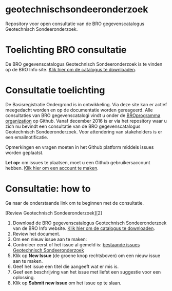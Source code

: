 # geotechnischsondeeronderzoek
Repository voor open consultatie van de BRO gegevenscatalogus Geotechnisch Sondeeronderzoek.

# Toelichting BRO consultatie
De BRO gegevenscatalogus Geotechnisch Sondeeronderzoek is te vinden op de BRO Info site. [Klik hier om de catalogus te downloaden][5]. 

# Consultatie toelichting

De Basisregistratie Ondergrond is in ontwikkeling. Via deze site kan er actief meegedacht worden en op de documentatie worden gereageerd. Alle consultaties van BRO gegevenscatalogi vindt u onder de [BROprogramma organization][6] op Github.  Vanaf december 2016 is er via het repository waar u zich nu bevindt een consultatie van de BRO gegevenscatalogus Geotechnisch Sondeeronderzoek. Voor attendering van stakeholders is er een emailnotificatie.

Opmerkingen en vragen moeten in het Github platform middels issues worden geplaatst. 

**Let op:** om issues te plaatsen, moet u een Github gebruikersaccount hebben. [Klik hier om een account te maken][4]. 

# Consultatie: how to
Ga naar de onderstaande link om te beginnen met de consultatie. 

[Review Geotechnisch Sondeeronderzoek][2]

1. Download de BRO gegevenscatalogus Geotechnisch Sondeeronderzoek van de BRO Info website. [Klik hier om de catalogus te downloaden][5].
2. Review het document.
3. Om een nieuw issue aan te maken: 
  1. Controleer eerst of het issue al gemeld is: [bestaande issues Geotechnisch Sondeeronderzoek][1]
  1. Klik op **New Issue** (de groene knop rechtsboven) om een nieuw issue aan te maken.
  1. Geef het issue een titel die aangeeft wat er mis is.
  1. Geef een beschrijving van het issue met liefst een suggestie voor een oplossing.
  1. Klik op **Submit new issue** om het issue op te slaan. 
  
[1]: https://github.com/BROprogramma/geotechnischsondeeronderzoek/issues
[4]: https://github.com/join
[5]: https://www.broinfo.nl/sites/www.broinfo.nl/files/broinfo_Catalogus%20voor%20Geotechnisch%20Sondeeronderzoek_maart%202016.pdf
[6]: https://github.com/BROprogramma
